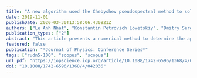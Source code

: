 ```yaml
---
title: "A new algorithm used the Chebyshev pseudospectral method to solve the nonlinear second-order Lienard differential equations"
date: 2019-11-01
publishDate: 2020-03-30T13:58:06.430821Z
authors: ["Le Anh Nhat", "Konstantin Petrovich Lovetskiy", "Dmitry Sergeevich Kulyabov"]
publication_types: ["2"]
abstract: "This article presents a numerical method to determine the approximate solutions of the Lienard equations. It is assumed that the second-order nonlinear Linard differential equations on the range [-1, 1] with the given boundary values. We have to build a new algorithm to find approximate solutions to this problem. This algorithm based on the pseudospectral method using the Chebyshev differentiation matrix (CPM). In this paper, we used the Mathematica version 10.4 to represent the algorithm, numerical results and graphics. In the numerical results, we made a comparison between the CPMs numerical results and the Mathematica's numerical results. The biggest odds were very small. Therefore, they will be able to be applied to other nonlinear systems such as the Rayleigh equations and Emden-fowler equations."
featured: false
publication: "*Journal of Physics: Conference Series*"
tags: ["rudn5-100", "scopus", "scopus"]
url_pdf: "https://iopscience.iop.org/article/10.1088/1742-6596/1368/4/042036"
doi: "10.1088/1742-6596/1368/4/042036"
---
```


